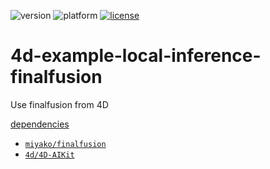 ![version](https://img.shields.io/badge/version-21%2B-3B69E9)
![platform](https://img.shields.io/static/v1?label=platform&message=mac-intel%20|%20mac-arm%20|%20win-64&color=blue)
[![license](https://img.shields.io/github/license/miyako/4d-example-local-inference-finalfusion)](LICENSE)

# 4d-example-local-inference-finalfusion
Use finalfusion from 4D

[dependencies](https://github.com/miyako/4d-example-local-finalfusion/blob/main/local-inference/Project/Sources/dependencies.json)

* [`miyako/finalfusion`](https://github.com/miyako/finalfusion)
* [`4d/4D-AIKit`](https://github.com/4d/4D-AIKit)
